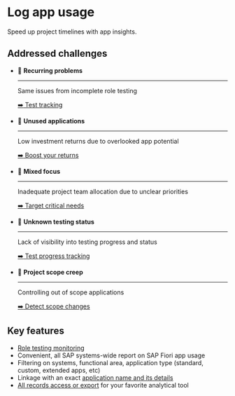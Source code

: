 # Log app usage
Speed up project timelines with app insights.

## Addressed challenges

-   :arrows_counterclockwise: __Recurring problems__

    ---

    Same issues from incomplete role testing
    
    [:arrow_right: Test tracking](https://fioriroletesting.com)



-   :arrows_counterclockwise: __Unused applications__

    ---

    Low investment returns due to overlooked app potential

    [:arrow_right: Boost your returns](2020/FPS01/use-cases/learning-about-unused.md)


-   :arrows_counterclockwise: __Mixed focus__

    ---

    Inadequate project team allocation due to unclear priorities

    [:arrow_right: Target critical needs](2020/FPS01/use-cases/priority-setting.md)


-   :arrows_counterclockwise: __Unknown testing status__

    ---

    Lack of visibility into testing progress and status

    [:arrow_right: Test progress tracking](2020/FPS01/use-cases/testing.md)



-   :arrows_counterclockwise: __Project scope creep__

    ---

    Controlling out of scope applications

    [:arrow_right: Detect scope changes ](2020/FPS01/use-cases/out-of-scope.md)

## Key features

-   [Role testing monitoring](https://fioriroletesting.com) 
-   Convenient, all SAP systems-wide report on SAP Fiori app usage 
-   Filtering on systems, functional area, application type (standard, custom, extended apps, etc)
-   Linkage with an exact [application name and its details](2020/FPS01/app-ids.md)
-   [All records access or export](2020/FPS01/recexp.md) for your favorite analytical tool